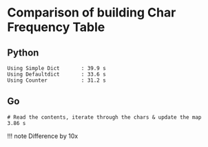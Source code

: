 # Comparison of building Char Frequency Table

## Python

```
Using Simple Dict       : 39.9 s 
Using Defaultdict       : 33.6 s 
Using Counter           : 31.2 s
```


## Go

```
# Read the contents, iterate through the chars & update the map
3.86 s
```

!!! note
  Difference by 10x
